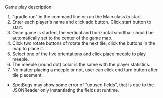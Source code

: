 Game play description:
1. "gradle run" in the command line or run the Main class to start.
2. Enter each player's name and click add button. Click start button to start.
3. Once game is started, the vertical and horizontal scorllbar should be automatically set to the center of the game map.
4. Click two rotate buttons of rotate the next tile, click the buttons in the map to place it.
5. Select one of the five orientations and click place meeple to play meeple.
6. The meeple (round dot) color is the same with the player statistics.
7. No matter placing a meeple or not, user can click end turn button after tile placement.

* SpotBugs may show some error of "unused fields", that is due to the JSONReader only instantiating the fields at runtime.
